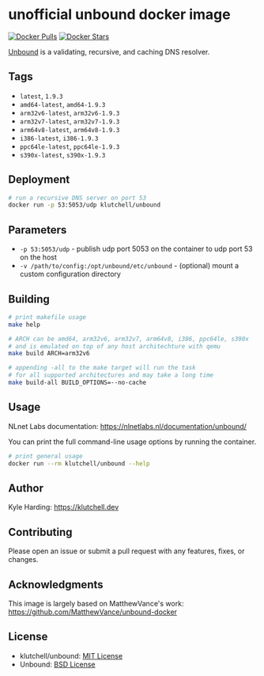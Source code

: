# unofficial unbound docker image

[![Docker Pulls](https://img.shields.io/docker/pulls/klutchell/unbound.svg?style=flat-square)](https://hub.docker.com/r/klutchell/unbound/)
[![Docker Stars](https://img.shields.io/docker/stars/klutchell/unbound.svg?style=flat-square)](https://hub.docker.com/r/klutchell/unbound/)

[Unbound](https://unbound.net/) is a validating, recursive, and caching DNS resolver.

## Tags

- `latest`, `1.9.3`
- `amd64-latest`, `amd64-1.9.3`
- `arm32v6-latest`, `arm32v6-1.9.3`
- `arm32v7-latest`, `arm32v7-1.9.3`
- `arm64v8-latest`, `arm64v8-1.9.3`
- `i386-latest`, `i386-1.9.3`
- `ppc64le-latest`, `ppc64le-1.9.3`
- `s390x-latest`, `s390x-1.9.3`

## Deployment

```bash
# run a recursive DNS server on port 53
docker run -p 53:5053/udp klutchell/unbound
```

## Parameters

- `-p 53:5053/udp` - publish udp port 5053 on the container to udp port 53 on the host
- `-v /path/to/config:/opt/unbound/etc/unbound` - (optional) mount a custom configuration directory

## Building

```bash
# print makefile usage
make help

# ARCH can be amd64, arm32v6, arm32v7, arm64v8, i386, ppc64le, s390x
# and is emulated on top of any host architechture with qemu
make build ARCH=arm32v6

# appending -all to the make target will run the task
# for all supported architectures and may take a long time
make build-all BUILD_OPTIONS=--no-cache
```

## Usage

NLnet Labs documentation: <https://nlnetlabs.nl/documentation/unbound/>

You can print the full command-line usage options by running the container.

```bash
# print general usage
docker run --rm klutchell/unbound --help
```

## Author

Kyle Harding: <https://klutchell.dev>

## Contributing

Please open an issue or submit a pull request with any features, fixes, or changes.

## Acknowledgments

This image is largely based on MatthewVance's work: <https://github.com/MatthewVance/unbound-docker>

## License

- klutchell/unbound: [MIT License](./LICENSE)
- Unbound: [BSD License](https://github.com/NLnetLabs/unbound/blob/master/LICENSE)
